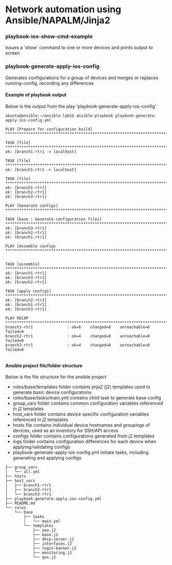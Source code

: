 # Network automation using Ansible/NAPALM/Jinja2

### playbook-ios-show-cmd-example
Issues a 'show' command to one or more devices and prints output to screen

### playbook-generate-apply-ios-config
Generates configurations for a group of devices and merges or replaces running-config, recording any differences

#### Example of playbook output
Below is the output from the play 'playbook-generate-apply-ios-config'   

```
ubuntu@ansible:~/ansible-lab1$ ansible-playbook playbook-generate-apply-ios-config.yml 

PLAY [Prepare for configuration build] 
****************************************************************************

TASK [file] 
****************************************************************************
ok: [branch1-rtr1 -> localhost]

TASK [file] 
****************************************************************************
ok: [branch1-rtr1 -> localhost]

TASK [file] 
****************************************************************************
ok: [branch1-rtr1]
ok: [branch2-rtr1]
ok: [branch3-rtr1]

PLAY [Generate configs] 
****************************************************************************

TASK [base : Generate configuration files] 
****************************************************************************
ok: [branch3-rtr1]
ok: [branch2-rtr1]
ok: [branch1-rtr1]

PLAY [Assemble configs
****************************************************************************


TASK [assemble] 
****************************************************************************
ok: [branch1-rtr1]
ok: [branch3-rtr1]
ok: [branch2-rtr1]

TASK [apply configs] 
****************************************************************************
ok: [branch2-rtr1]
ok: [branch1-rtr1]
ok: [branch3-rtr1]

PLAY RECAP 
****************************************************************************
branch1-rtr1               : ok=6    changed=0    unreachable=0    failed=0   
branch2-rtr1               : ok=4    changed=0    unreachable=0    failed=0   
branch3-rtr1               : ok=4    changed=0    unreachable=0    failed=0 


```

#### Ansible project file/folder structure
Below is the file structure for the ansible project

* roles/base/templates folder contains jinja2 (j2) templates used to generate basic device configurations
* roles/base/tasks/main.yml contains child task to generate base config
* group_vars folder contains common configuration variables referenced in j2 templates
* host_vars folder contains device specific configuration variables referenced in j2 templates
* hosts file contains individual device hostnames and groupings of devices, used as an inventory for SSH/API access
* configs folder contains configurations generated from j2 templates
* logs folder contains configuration differences for each device when applying/validating configs
* playbook-generate-apply-ios-config.yml initiate tasks, including generating and applying configs

```.
├── group_vars
│   └── all.yml
├── hosts
├── host_vars
│   ├── branch1-rtr1
│   ├── branch2-rtr1
│   └── branch3-rtr1
├── playbook-generate-apply-ios-config.yml
├── README.md
└── roles
    └── base
        ├── tasks
        │   └── main.yml
        └── templates
            ├── aaa.j2
            ├── base.j2
            ├── dhcp-server.j2
            ├── interfaces.j2
            ├── login-banner.j2
            ├── monitoring.j2
            └── qos.j2
```
